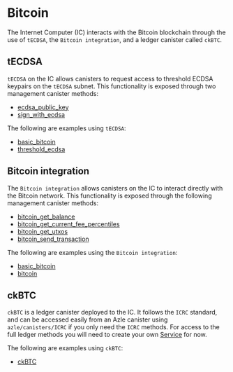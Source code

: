 # Bitcoin

The Internet Computer (IC) interacts with the Bitcoin blockchain through the use of `tECDSA`, the `Bitcoin integration`, and a ledger canister called `ckBTC`.

## tECDSA

`tECDSA` on the IC allows canisters to request access to threshold ECDSA keypairs on the `tECDSA` subnet. This functionality is exposed through two management canister methods:

- [ecdsa_public_key](./management_canister/ecdsa_public_key.html)
- [sign_with_ecdsa](./management_canister/sign_with_ecdsa.html)

The following are examples using `tECDSA`:

- [basic_bitcoin](https://github.com/demergent-labs/azle/tree/main/examples/basic_bitcoin)
- [threshold_ecdsa](https://github.com/demergent-labs/azle/tree/main/examples/motoko_examples/threshold_ecdsa)

## Bitcoin integration

The `Bitcoin integration` allows canisters on the IC to interact directly with the Bitcoin network. This functionality is exposed through the following management canister methods:

- [bitcoin_get_balance](./management_canister/bitcoin_get_balance.md)
- [bitcoin_get_current_fee_percentiles](./management_canister/bitcoin_get_current_fee_percentiles.md)
- [bitcoin_get_utxos](./management_canister/bitcoin_get_utxos.md)
- [bitcoin_send_transaction](./management_canister/bitcoin_send_transaction.md)

The following are examples using the `Bitcoin integration`:

- [basic_bitcoin](https://github.com/demergent-labs/azle/tree/main/examples/basic_bitcoin)
- [bitcoin](https://github.com/demergent-labs/azle/tree/main/examples/bitcoin)

## ckBTC

`ckBTC` is a ledger canister deployed to the IC. It follows the `ICRC` standard, and can be accessed easily from an Azle canister using `azle/canisters/ICRC` if you only need the `ICRC` methods. For access to the full ledger methods you will need to create your own [Service](../cross_canister.md) for now.

The following are examples using `ckBTC`:

- [ckBTC](https://github.com/demergent-labs/azle/tree/main/examples/ckbtc)

